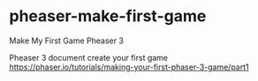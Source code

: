 # pheaser-make-first-game
Make My First Game Pheaser 3

Pheaser 3 document create your first game
https://phaser.io/tutorials/making-your-first-phaser-3-game/part1

